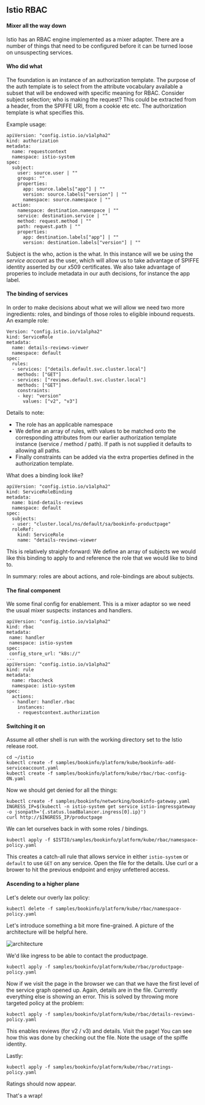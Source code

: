 ## Istio RBAC

#### Mixer all the way down

Istio has an RBAC engine implemented as a mixer adapter. There are a number of things that need to be configured before it can be turned loose on unsuspecting services.

#### Who did what

The foundation is an instance of an authorization template. The purpose of the auth template is to select from the attribute vocabulary available a subset that will be endowed with specific meaning for RBAC. Consider subject selection; who is making the request? This could be extracted from a header, from the SPIFFE URI, from a cookie etc etc. The authorization template is what specifies this.

Example usage:

```
apiVersion: "config.istio.io/v1alpha2"
kind: authorization
metadata:
  name: requestcontext
  namespace: istio-system
spec:
  subject:
    user: source.user | ""
    groups: ""
    properties:
      app: source.labels["app"] | ""
      version: source.labels["version"] | ""
      namespace: source.namespace | ""
  action:
    namespace: destination.namespace | ""
    service: destination.service | ""
    method: request.method | ""
    path: request.path | ""
    properties:
      app: destination.labels["app"] | ""
      version: destination.labels["version"] | ""
```

Subject is the who, action is the what. In this instance will we be using the _service account_ as the user, which will allow us to take advantage of SPIFFE identity asserted by our x509 certificates. We also take advantage of properies to include metadata in our auth decisions, for instance the app label.

#### The binding of services

In order to make decisions about what we will allow we need two more ingredients: roles, and bindings of those roles to eligible inbound requests. An example role:

```
Version: "config.istio.io/v1alpha2"
kind: ServiceRole
metadata:
  name: details-reviews-viewer
  namespace: default
spec:
  rules:
  - services: ["details.default.svc.cluster.local"]
    methods: ["GET"]
  - services: ["reviews.default.svc.cluster.local"]
    methods: ["GET"]
    constraints:
    - key: "version"
      values: ["v2", "v3"]
```

Details to note:
- The role has an applicable namespace
- We define an array of rules, with values to be matched onto the corresponding attributes from our earlier authorization template instance (service / method / path). If path is not supplied it defaults to allowing all paths.
- Finally constraints can be added via the extra properties defined in the authorization template.

What does a binding look like?

```
apiVersion: "config.istio.io/v1alpha2"
kind: ServiceRoleBinding
metadata:
  name: bind-details-reviews
  namespace: default
spec:
  subjects:
  - user: "cluster.local/ns/default/sa/bookinfo-productpage"
  roleRef:
    kind: ServiceRole
    name: "details-reviews-viewer
```

This is relatively straight-forward: We define an array of subjects we would like this binding to apply to and reference the role that we would like to bind to.

In summary: roles are about actions, and role-bindings are about subjects.

#### The final component

We some final config for enablement. This is a mixer adaptor so we need the usual mixer suspects: instances and handlers. 

```
apiVersion: "config.istio.io/v1alpha2"
kind: rbac
metadata:
 name: handler
 namespace: istio-system
spec:
 config_store_url: "k8s://"
---
apiVersion: "config.istio.io/v1alpha2"
kind: rule
metadata:
  name: rbaccheck
  namespace: istio-system
spec:
  actions:
  - handler: handler.rbac
    instances:
    - requestcontext.authorization
```

#### Switching it on

Assume all other shell is run with the working directory set to the Istio release root.

```
cd ~/istio
kubectl create -f samples/bookinfo/platform/kube/bookinfo-add-serviceaccount.yaml
kubectl create -f samples/bookinfo/platform/kube/rbac/rbac-config-ON.yaml
```

Now we should get denied for all the things:

```
kubectl create -f samples/bookinfo/networking/bookinfo-gateway.yaml
INGRESS_IP=$(kubectl -n istio-system get service istio-ingressgateway -o jsonpath='{.status.loadBalancer.ingress[0].ip}')
curl http://$INGRESS_IP/productpage
```

We can let ourselves back in with some roles / bindings.

```
kubectl apply -f $ISTIO/samples/bookinfo/platform/kube/rbac/namespace-policy.yaml
```

This creates a catch-all rule that allows service in either `istio-system` or `default` to use `GET` on any service. Open the file for the details. Use curl or a brower to hit the previous endpoint and enjoy unfettered access.

#### Ascending to a higher plane

Let's delete our overly lax policy:

```
kubectl delete -f samples/bookinfo/platform/kube/rbac/namespace-policy.yaml
```

Let's introduce something a bit more fine-grained. A picture of the architecture will be helpful here.

![architecture](https://istio.io/docs/guides/img/bookinfo/withistio.svg)

We'd like ingress to be able to contact the productpage.

```
kubectl apply -f samples/bookinfo/platform/kube/rbac/productpage-policy.yaml
```

Now if we visit the page in the browser we can that we have the first level of the service graph opened up. Again, details are in the file. Currently everything else is showing an error. This is solved by throwing more targeted policy at the problem:

```
kubectl apply -f samples/bookinfo/platform/kube/rbac/details-reviews-policy.yaml
```

This enables reviews (for v2 / v3) and details. Visit the page! You can see how this was done by checking out the file. Note the usage of the spiffe identity.

Lastly:

```
kubectl apply -f samples/bookinfo/platform/kube/rbac/ratings-policy.yaml
```

Ratings should now appear.

That's a wrap!
